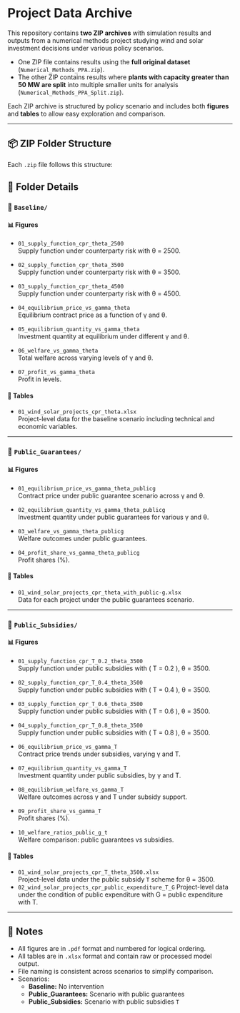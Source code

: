 # Project Data Archive

This repository contains **two ZIP archives** with simulation results and outputs from a numerical methods project studying wind and solar investment decisions under various policy scenarios.

- One ZIP file contains results using the **full original dataset** (`Numerical_Methods_PPA.zip`).
- The other ZIP contains results where **plants with capacity greater than 50 MW are split** into multiple smaller units for analysis (`Numerical_Methods_PPA_Split.zip`).

Each ZIP archive is structured by policy scenario and includes both **figures** and **tables** to allow easy exploration and comparison.

---

## 📦 ZIP Folder Structure

Each `.zip` file follows this structure:


## 📁 Folder Details

### 🔹 `Baseline/`

#### 📊 Figures

- `01_supply_function_cpr_theta_2500`  
  Supply function under counterparty risk with θ = 2500.

- `02_supply_function_cpr_theta_3500`  
  Supply function under counterparty risk with θ = 3500.

- `03_supply_function_cpr_theta_4500`  
  Supply function under counterparty risk with θ = 4500.

- `04_equilibrium_price_vs_gamma_theta`  
  Equilibrium contract price as a function of γ and θ.

- `05_equilibrium_quantity_vs_gamma_theta`  
  Investment quantity at equilibrium under different γ and θ.

- `06_welfare_vs_gamma_theta`  
  Total welfare across varying levels of γ and θ.

- `07_profit_vs_gamma_theta`  
  Profit in levels.

#### 📄 Tables

- `01_wind_solar_projects_cpr_theta.xlsx`  
  Project-level data for the baseline scenario including technical and economic variables.

---

### 🔹 `Public_Guarantees/`

#### 📊 Figures

- `01_equilibrium_price_vs_gamma_theta_publicg`  
  Contract price under public guarantee scenario across γ and θ.

- `02_equilibrium_quantity_vs_gamma_theta_publicg`  
  Investment quantity under public guarantees for various γ and θ.

- `03_welfare_vs_gamma_theta_publicg`  
  Welfare outcomes under public guarantees.

- `04_profit_share_vs_gamma_theta_publicg`  
  Profit shares (%).

#### 📄 Tables

- `01_wind_solar_projects_cpr_theta_with_public-g.xlsx`  
  Data for each project under the public guarantees scenario.

---

### 🔹 `Public_Subsidies/`

#### 📊 Figures

- `01_supply_function_cpr_T_0.2_theta_3500`  
  Supply function under public subsidies with \( T = 0.2 \), θ = 3500.

- `02_supply_function_cpr_T_0.4_theta_3500`  
  Supply function under public subsidies with \( T = 0.4 \), θ = 3500.

- `03_supply_function_cpr_T_0.6_theta_3500`  
  Supply function under public subsidies with \( T = 0.6 \), θ = 3500.

- `04_supply_function_cpr_T_0.8_theta_3500`  
  Supply function under public subsidies with \( T = 0.8 \), θ = 3500.

- `06_equilibrium_price_vs_gamma_T`  
  Contract price trends under subsidies, varying γ and T.

- `07_equilibrium_quantity_vs_gamma_T`  
  Investment quantity under public subsidies, by γ and T.

- `08_equilibrium_welfare_vs_gamma_T`  
  Welfare outcomes across γ and T under subsidy support.

- `09_profit_share_vs_gamma_T`  
  Profit shares (%).

- `10_welfare_ratios_public_g_t`  
  Welfare comparison: public guarantees vs subsidies.

#### 📄 Tables

- `01_wind_solar_projects_cpr_T_theta_3500.xlsx`  
  Project-level data under the public subsidy `T` scheme for θ = 3500.
- `02_wind_solar_projects_cpr_public_expenditure_T_G`
  Project-level data under the condition of public expenditure with G = public expenditure with T.
---

## 🔖 Notes

- All figures are in `.pdf` format and numbered for logical ordering.
- All tables are in `.xlsx` format and contain raw or processed model output.
- File naming is consistent across scenarios to simplify comparison.
- Scenarios:
  - **Baseline:** No intervention
  - **Public_Guarantees:** Scenario with public guarantees
  - **Public_Subsidies:** Scenario with public subsidies `T`
